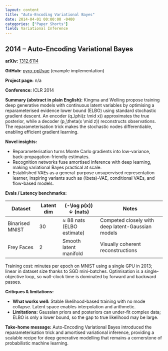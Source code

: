 ```yaml
---
layout: content
title: "Auto-Encoding Variational Bayes"
date: 2014-04-01 00:00:00 -0400
categories: ["Paper Shorts"]
field: Variational Inference
---
```


## 2014 – Auto-Encoding Variational Bayes

**arXiv:** [1312.6114](https://arxiv.org/abs/1312.6114)

**GitHub:** [pyro-ppl/vae](https://github.com/pyro-ppl/vae) (example implementation)

**Project page:** n/a

**Conference:** ICLR 2014

**Summary (abstract in plain English):**
Kingma and Welling propose training deep generative models with continuous latent variables by
optimising a reparameterised evidence lower bound (ELBO) using standard stochastic gradient descent.
An encoder \(q_\phi(z \mid x)\) approximates the true posterior, while a decoder \(p_\theta(x \mid z)\)
reconstructs observations. The reparameterisation trick makes the stochastic nodes differentiable,
enabling efficient gradient learning.

**Novel insights:**
- Reparameterisation turns Monte Carlo gradients into low-variance, back-propagation-friendly estimates.
- Recognition networks fuse amortised inference with deep learning, making variational Bayes practical
  at scale.
- Established VAEs as a general-purpose unsupervised representation learner, inspiring variants such as
  \(\beta\)-VAE, conditional VAEs, and flow-based models.

**Evals / Latency benchmarks:**

| Dataset | Latent dim | \(-\log p(x)\) ↓ (nats) | Notes |
| ------- | ---------- | ---------------------- | ----- |
| Binarised MNIST | 30 | ≈ 88 nats (ELBO estimate) | Competed closely with deep latent-Gaussian models |
| Frey Faces | 2 | Smooth latent manifold | Visually coherent reconstructions |

Training cost: minutes per epoch on MNIST using a single GPU in 2013; linear in dataset size thanks to
SGD mini-batches. Optimisation is a single-objective loop, so wall-clock time is dominated by forward
and backward passes.

**Critiques & limitations:**
- **What works well:** Stable likelihood-based training with no mode collapse. Latent space enables
  interpolation and arithmetic.
- **Limitations:** Gaussian priors and posteriors can under-fit complex data; ELBO is only a lower bound,
  so the gap to true likelihood may be large.

**Take-home message:**
Auto-Encoding Variational Bayes introduced the reparameterisation trick and amortised variational
inference, providing a scalable recipe for deep generative modelling that remains a cornerstone of
probabilistic machine learning.

